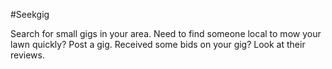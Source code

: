 #Seekgig

Search for small gigs in your area. Need to find someone local to mow your lawn quickly?
Post a gig. Received some bids on your gig? Look at their reviews.